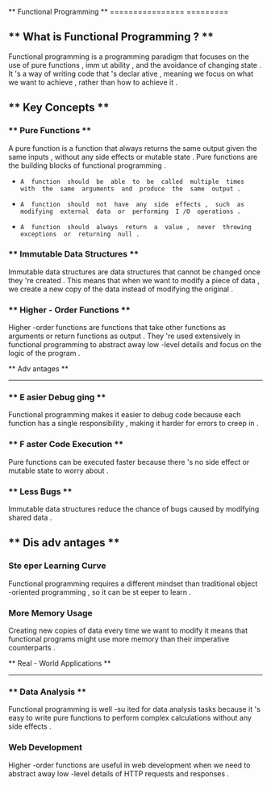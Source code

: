** Functional  Programming **
 ================ ========= 

 ** What  is  Functional  Programming ? **
 -------------------------------- 

 Functional  programming  is  a  programming  paradigm  that  focuses  on  the  use  of  pure  functions ,  imm ut ability ,  and  the  avoidance  of  changing  state .  It 's  a  way  of  writing  code  that 's  declar ative ,  meaning  we  focus  on  what  we  want  to  achieve ,  rather  than  how  to  achieve  it .

 ** Key  Concepts **
 --------------- 

 ###  ** Pure  Functions **

 A  pure  function  is  a  function  that  always  returns  the  same  output  given  the  same  inputs ,  without  any  side  effects  or  mutable  state .  Pure  functions  are  the  building  blocks  of  functional  programming .

 *     A  function  should  be  able  to  be  called  multiple  times  with  the  same  arguments  and  produce  the  same  output .
 *     A  function  should  not  have  any  side  effects ,  such  as  modifying  external  data  or  performing  I /O  operations .
 *     A  function  should  always  return  a  value ,  never  throwing  exceptions  or  returning  null .

 ###  ** Immutable  Data  Structures **

 Immutable  data  structures  are  data  structures  that  cannot  be  changed  once  they 're  created .  This  means  that  when  we  want  to  modify  a  piece  of  data ,  we  create  a  new  copy  of  the  data  instead  of  modifying  the  original .

 ###  ** Higher - Order  Functions **

 Higher -order  functions  are  functions  that  take  other  functions  as  arguments  or  return  functions  as  output .  They 're  used  extensively  in  functional  programming  to  abstract  away  low -level  details  and  focus  on  the  logic  of  the  program .

 ** Adv antages **
 ------------ -

 ###  ** E asier  Debug ging **

 Functional  programming  makes  it  easier  to  debug  code  because  each  function  has  a  single  responsibility ,  making  it  harder  for  errors  to  creep  in .

 ###  ** F aster  Code  Execution **

 Pure  functions  can  be  executed  faster  because  there 's  no  side  effect  or  mutable  state  to  worry  about .

 ###  ** Less  Bugs **

 Immutable  data  structures  reduce  the  chance  of  bugs  caused  by  modifying  shared  data .

 ** Dis adv antages **
 --------------- 

 ###     Ste eper  Learning  Curve 

 Functional  programming  requires  a  different  mindset  than  traditional  object -oriented  programming ,  so  it  can  be  st eeper  to  learn .

 ###     More  Memory  Usage 

 Creating  new  copies  of  data  every  time  we  want  to  modify  it  means  that  functional  programs  might  use  more  memory  than  their  imperative  counterparts .

 ** Real - World  Applications **
 ---------------- ---------

 ###  ** Data  Analysis **

 Functional  programming  is  well -su ited  for  data  analysis  tasks  because  it 's  easy  to  write  pure  functions  to  perform  complex  calculations  without  any  side  effects .

 ###     Web  Development 

 Higher -order  functions  are  useful  in  web  development  when  we  need  to  abstract  away  low -level  details  of  HTTP  requests  and  responses .  